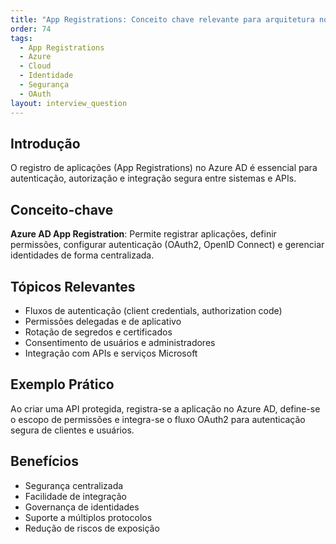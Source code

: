 ```yaml
---
title: "App Registrations: Conceito chave relevante para arquitetura no Azure"
order: 74
tags:
  - App Registrations
  - Azure
  - Cloud
  - Identidade
  - Segurança
  - OAuth
layout: interview_question
---
```


## Introdução
O registro de aplicações (App Registrations) no Azure AD é essencial para autenticação, autorização e integração segura entre sistemas e APIs.

## Conceito-chave
**Azure AD App Registration**: Permite registrar aplicações, definir permissões, configurar autenticação (OAuth2, OpenID Connect) e gerenciar identidades de forma centralizada.

## Tópicos Relevantes
- Fluxos de autenticação (client credentials, authorization code)
- Permissões delegadas e de aplicativo
- Rotação de segredos e certificados
- Consentimento de usuários e administradores
- Integração com APIs e serviços Microsoft

## Exemplo Prático
Ao criar uma API protegida, registra-se a aplicação no Azure AD, define-se o escopo de permissões e integra-se o fluxo OAuth2 para autenticação segura de clientes e usuários.

## Benefícios
- Segurança centralizada
- Facilidade de integração
- Governança de identidades
- Suporte a múltiplos protocolos
- Redução de riscos de exposição
